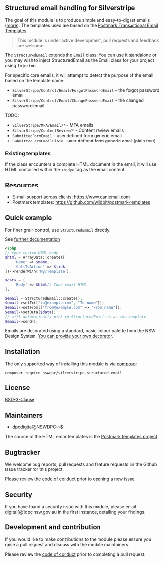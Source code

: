 ## Structured email handling for Silverstripe

The goal of this module is to produce simple and easy-to-digest emails ([more](./docs/en/001_index.md)). The templates used are based on the [Postmark Transactional Email Templates](https://github.com/wildbit/postmark-templates).

> This module is under active development, pull requests and feedback are welcome.

The `StructuredEmail` extends the `Email` class. You can use it standalone or you may wish to inject StructuredEmail as the Email class for your project using `Injector`.

For specific core emails, it will attempt to detect the purpose of the email based on the template name:

+ `SilverStripe/Control/Email/ForgotPasswordEmail` - the forgot password email
+ `SilverStripe/Control/Email/ChangePasswordEmail` - the changed password email

TODO:

+ `SilverStripe/MFA/Email/*` - MFA emails
+ `SilverStripe/ContentReview/*` - Content review emails
+ `SubmittedFormEmail` - user defined form generic email
+ `SubmittedFormEmailPlain` - user defined form generic email (plain text)

### Existing templates

If the class encounters a complete HTML document in the email, it will use HTML contained within the `<body>` tag as the email content.

## Resources

+ E-mail support across clients: https://www.caniemail.com
+ Postmark templates: https://github.com/wildbit/postmark-templates

## Quick example

For finer grain control, use `StructuredEmail` directly.

See [further documentation](./docs/en/001_index.md)
```php
<?php
// Your custom HTML body
$html = ArrayData::create([
    'Name' => $name,
    'CallToAction' => $link
])->renderWith('My/Template');

$data = [
    'Body' => $html// Your email HTML
];

$email = StructuredEmail::create();
$email->setTo(["to@example.com", "To name"]);
$email->setFrom(["from@example.com" => "From name"]);
$email->setData($data);
// will automatically pick up StructuredEmail.ss as the template
$email->send();
```

Emails are decorated using a standard, basic colour palette from the NSW Design System. [You can provide your own decorator](./docs/en/003_decorator.md).

## Installation

The only supported way of installing this module is via [composer](https://getcomposer.org/download/)

```shell
composer require nswdpc/silverstripe-structured-email
```

## License

[BSD-3-Clause](./LICENSE.md)


## Maintainers

+ [dpcdigital@NSWDPC:~$](https://dpc.nsw.gov.au)

The source of the HTML email templates is the [Postmark templates project](https://github.com/wildbit/postmark-templates)

## Bugtracker

We welcome bug reports, pull requests and feature requests on the Github Issue tracker for this project.

Please review the [code of conduct](./code-of-conduct.md) prior to opening a new issue.

## Security

If you have found a security issue with this module, please email digital[@]dpc.nsw.gov.au in the first instance, detailing your findings.

## Development and contribution

If you would like to make contributions to the module please ensure you raise a pull request and discuss with the module maintainers.

Please review the [code of conduct](./code-of-conduct.md) prior to completing a pull request.
